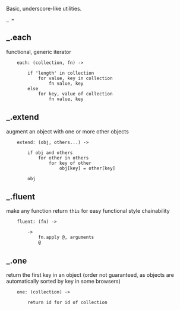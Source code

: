 Basic, underscore-like utilities.
	
	_ =

## _.each
functional, generic iterator

		each: (collection, fn) ->

			if 'length' in collection
				for value, key in collection
					fn value, key
			else
				for key, value of collection
					fn value, key

## _.extend
augment an object with one or more other objects

		extend: (obj, others...) ->

			if obj and others
				for other in others
					for key of other
						obj[key] = other[key]

			obj

## _.fluent
make any function return `this` for easy functional style chainability

		fluent: (fn) ->

			->
				fn.apply @, arguments
				@

## _.one
return the first key in an object (order not guaranteed, as objects are automatically sorted by key in some browsers)

		one: (collection) ->

			return id for id of collection
